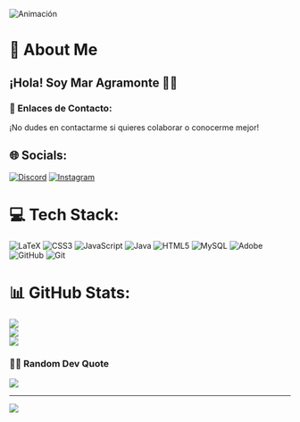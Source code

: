 ![Animación](https://media.giphy.com/media/xT0xeADNkaq35EqfoA/giphy.gif?cid=ecf05e47fyzgts3b91zie9iexmrkq41woliboo5e9lim50za&ep=v1_gifs_search&rid=giphy.gif&ct=g)
# 💫 About Me
## ¡Hola! Soy Mar Agramonte 👋🏾<br>

### 📱 Enlaces de Contacto:<br>
¡No dudes en contactarme si quieres colaborar o conocerme mejor!

## 🌐 Socials:
[![Discord](https://img.shields.io/badge/Discord-%237289DA.svg?logo=discord&logoColor=white)](https://discord.gg/m.agramonte01) [![Instagram](https://img.shields.io/badge/Instagram-%23E4405F.svg?logo=Instagram&logoColor=white)](https://instagram.com/@_marchu_2001) 

# 💻 Tech Stack:
![LaTeX](https://img.shields.io/badge/latex-%23008080.svg?style=for-the-badge&logo=latex&logoColor=white) ![CSS3](https://img.shields.io/badge/css3-%231572B6.svg?style=for-the-badge&logo=css3&logoColor=white) ![JavaScript](https://img.shields.io/badge/javascript-%23323330.svg?style=for-the-badge&logo=javascript&logoColor=%23F7DF1E) ![Java](https://img.shields.io/badge/java-%23ED8B00.svg?style=for-the-badge&logo=openjdk&logoColor=white) ![HTML5](https://img.shields.io/badge/html5-%23E34F26.svg?style=for-the-badge&logo=html5&logoColor=white) ![MySQL](https://img.shields.io/badge/mysql-4479A1.svg?style=for-the-badge&logo=mysql&logoColor=white) ![Adobe](https://img.shields.io/badge/adobe-%23FF0000.svg?style=for-the-badge&logo=adobe&logoColor=white) ![GitHub](https://img.shields.io/badge/github-%23121011.svg?style=for-the-badge&logo=github&logoColor=white) ![Git](https://img.shields.io/badge/git-%23F05033.svg?style=for-the-badge&logo=git&logoColor=white)
# 📊 GitHub Stats:
![](https://github-readme-stats.vercel.app/api?username=maragramonte&theme=nightowl&hide_border=true&include_all_commits=false&count_private=false)<br/>
![](https://nirzak-streak-stats.vercel.app/?user=maragramonte&theme=nightowl&hide_border=true)<br/>
![](https://github-readme-stats.vercel.app/api/top-langs/?username=maragramonte&theme=nightowl&hide_border=true&include_all_commits=false&count_private=false&layout=compact)

### ✍🏾 Random Dev Quote
![](https://quotes-github-readme.vercel.app/api?type=horizontal&theme=tokyonight)

---

[![](https://visitcount.itsvg.in/api?id=maragramonte&icon=0&color=0a192f)](https://visitcount.itsvg.in)

<!-- Proudly created with GPRM ( https://gprm.itsvg.in ) -->
